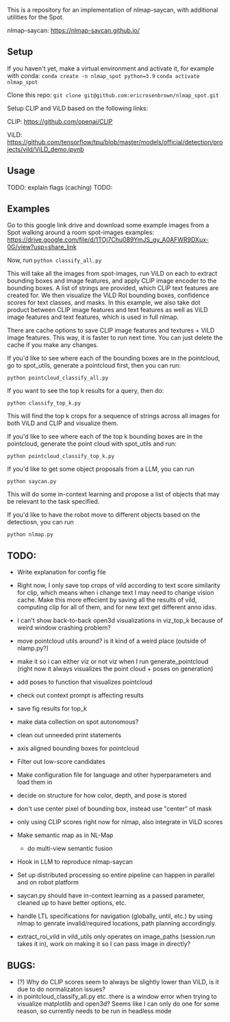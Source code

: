 This is a repository for an implementation of nlmap-saycan, with additional utilities for the Spot.

nlmap-saycan: https://nlmap-saycan.github.io/

## Setup
If you haven't yet, make a virtual environment and activate it, for example with conda:
`conda create -n nlmap_spot python=3.9`
`conda activate nlmap_spot`

Clone this repo:
`git clone git@github.com:ericrosenbrown/nlmap_spot.git`

Setup CLIP and ViLD based on the following links:

CLIP: https://github.com/openai/CLIP

ViLD: https://github.com/tensorflow/tpu/blob/master/models/official/detection/projects/vild/ViLD_demo.ipynb

## Usage
TODO: explain flags (caching)
TODO: 

## Examples
Go to this google link drive and download some example images from a Spot walking around a room
spot-images examples: https://drive.google.com/file/d/1TOj7Chu089YmJS_gy_A0AFWR9DXux-0G/view?usp=share_link

Now, run 
`python classify_all.py`

This will take all the images from spot-images, run ViLD on each to extract bounding boxes and image features, and apply CLIP image encoder to the bounding boxes. A list of strings are provided, which CLIP text features are created for. We then visualize the ViLD RoI bounding boxes, confidence scores for text classes, and masks. In this example, we also take dot product between CLIP image features and text features as well as ViLD image features and text features, which is used in full nlmap.

There are cache options to save CLIP image features and textures + ViLD image features. This way, it is faster to run next time. You can just delete the cache if you make any changes.

If you'd like to see where each of the bounding boxes are in the pointcloud, go to spot_utils, generate a pointcloud first, then you can run:

`python pointcloud_classify_all.py`

If you want to see the top k results for a query, then do:

`python classify_top_k.py`

This will find the top k crops for a sequence of strings across all images for both ViLD and CLIP and visualize them. 

If you'd like to see where each of the top k bounding boxes are in the pointcloud, generate the point cloud with spot_utils and run:

`python pointcloud_classify_top_k.py`

If you'd like to get some object proposals from a LLM, you can run

`python saycan.py`

This will do some in-context learning and propose a list of objects that may be relevant to the task specified.

If you'd like to have the robot move to different objects based on the detectiosn, you can run

`python nlmap.py`

## TODO:
- Write explanation for config file
- Right now, I only save top crops of vild according to text score similarity for clip, which means when i change text I may need to change vision cache. Make this more effecient by saving all the results of vild, computing clip for all of them, and for new text get different anno idxs.
- I can't show back-to-back open3d visualizations in viz_top_k because of weird window crashing problem?
- move pointcloud utils around? is it kind of a weird place (outside of nlamp.py?)
- make it so i can either viz or not viz when I run generate_pointcloud (right now it always visualizes the point cloud + poses on generation)
- add poses to function that visualizes pointcloud
- check out context prompt is affecting results 
- save fig results for top_k 


- make data collection on spot autonomous?
- clean out unneeded print statements
- axis aligned bounding boxes for pointcloud
- Filter out low-score candidates
- Make configuration file for language and other hyperparameters and load them in
- decide on structure for how color, depth, and pose is stored
- don't use center pixel of bounding box, instead use "center" of mask
- only using CLIP scores right now for nlmap, also integrate in ViLD scores
- Make semantic map as in NL-Map
	- do multi-view semantic fusion
- Hook in LLM to reproduce nlmap-saycan
- Set up distributed processing so entire pipeline can happen in parallel and on robot platform
- saycan.py should have in-context learning as a passed parameter, cleaned up to have better options, etc.
- handle LTL specifications for navigation (globally, until, etc.) by using nlmap to genrate invalid/required locations, path planning accordingly.
- extract_roi_vild in vild_utils only operates on image_paths (session.run takes it in), work on making it so I can pass image in directly?

## BUGS:
- (?) Why do CLIP scores seem to always be slightly lower than ViLD, is it due to do normalizaton issues?
- in pointcloud_classify_all.py etc. there is a window error when trying to visualize matplotlib and open3d? Seems like I can only do one for some reason, so currently needs to be run in headless mode
